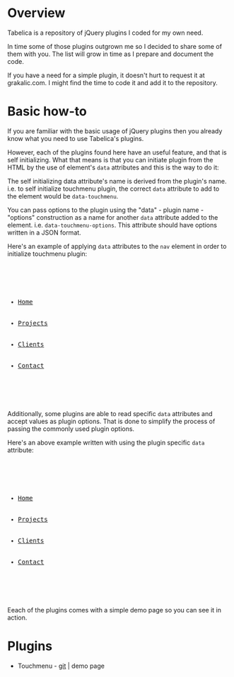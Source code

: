 <h1>Overview</h1>
<p>Tabelica is a repository of jQuery plugins I coded for my own need.</p>
<p>In time some of those plugins outgrown me so I decided to share some of them with you. The list will grow in time as I prepare and document the code.</p>
<p>If you have a need for a simple plugin, it doesn't hurt to request it at grakalic.com. I might find the time to code it and add it to the repository.</p>
<h1>Basic how-to</h1>
<p>If you are familiar with the basic usage of jQuery plugins then you already know what you need to use Tabelica's plugins. </p>
<p>However, each of the plugins found here have an useful feature, and that is self initializing. What that means is that you can initiate plugin from the HTML by the use of element's <code>data</code> attributes and this is the way to do it:</p>
<p>The self initializing data attribute's name is derived from the plugin's name. i.e. to self initialize touchmenu plugin, the correct <code>data</code> attribute to add to the element would be <code>data-touchmenu</code>.</p>
<p>You can pass options to the plugin using the "data" - plugin name - "options" construction as a name for another <code>data</code> attribute added to the element. i.e. <code>data-touchmenu-options</code>. This attribute should have options written in a JSON format.</p>
<p>Here's an example of applying <code>data</code> attributes to the <code>nav</code> element in order to initialize touchmenu plugin:</p>
<pre>
<nav class="main_nav" data-touchmenu data-options='{"breakpoint":"800"}'>
	<ul class="main_nav_list">
		<li><a href="#">Home</a></li>	
		<li><a href="#">Projects</a></li>
		<li><a href="#">Clients</a></li>
		<li><a href="#">Contact</a></li>
	</ul>		
</nav>
</pre>
<p>Additionally, some plugins are able to read specific <code>data</code> attributes and accept values as plugin options. That is done to simplify the process of passing the commonly used plugin options.</p>
<p>Here's an above example written with using the plugin specific <code>data</code> attribute:</p>
<pre>
<nav class="main_nav" data-touchmenu data-touchmenu-breakpoint="800">
	<ul class="main_nav_list">
		<li><a href="#">Home</a></li>	
		<li><a href="#">Projects</a></li>
		<li><a href="#">Clients</a></li>
		<li><a href="#">Contact</a></li>
	</ul>		
</nav>
</pre>
<p>Eeach of the plugins comes with a simple demo page so you can see it in action.</p>
<h1>Plugins</h1>
<ul>
<li>Touchmenu - <a href="https://github.com/alengrakalic/tabelica/tree/master/touchmenu">git</a> | <a href"http://tabelica.com/touchmenu/demo.html">demo page</a></li>
</ul>
